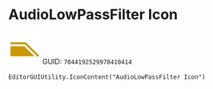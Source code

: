 # AudioLowPassFilter Icon
![](/img/AudioLowPassFilter%20Icon.png)
GUID: `7044192529978410414`
```
EditorGUIUtility.IconContent("AudioLowPassFilter Icon")
```
